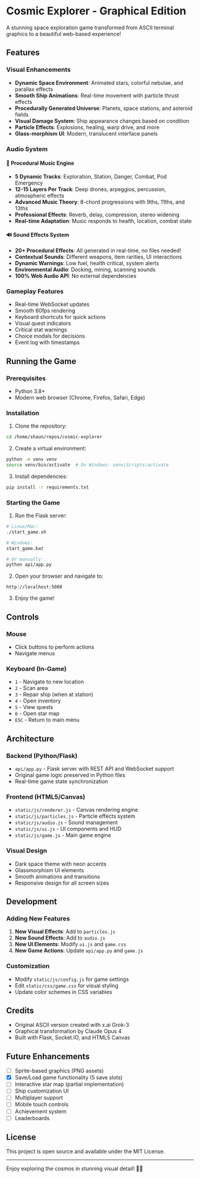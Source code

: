 # Cosmic Explorer - Graphical Edition

A stunning space exploration game transformed from ASCII terminal graphics to a beautiful web-based experience!

## Features

### Visual Enhancements

- **Dynamic Space Environment**: Animated stars, colorful nebulae, and parallax effects
- **Smooth Ship Animations**: Real-time movement with particle thrust effects
- **Procedurally Generated Universe**: Planets, space stations, and asteroid fields
- **Visual Damage System**: Ship appearance changes based on condition
- **Particle Effects**: Explosions, healing, warp drive, and more
- **Glass-morphism UI**: Modern, translucent interface panels

### Audio System

#### 🎵 Procedural Music Engine
- **5 Dynamic Tracks**: Exploration, Station, Danger, Combat, Pod Emergency
- **12-15 Layers Per Track**: Deep drones, arpeggios, percussion, atmospheric effects
- **Advanced Music Theory**: 8-chord progressions with 9ths, 11ths, and 13ths
- **Professional Effects**: Reverb, delay, compression, stereo widening
- **Real-time Adaptation**: Music responds to health, location, combat state

#### 🔊 Sound Effects System  
- **20+ Procedural Effects**: All generated in real-time, no files needed!
- **Contextual Sounds**: Different weapons, item rarities, UI interactions
- **Dynamic Warnings**: Low fuel, health critical, system alerts
- **Environmental Audio**: Docking, mining, scanning sounds
- **100% Web Audio API**: No external dependencies

### Gameplay Features

- Real-time WebSocket updates
- Smooth 60fps rendering
- Keyboard shortcuts for quick actions
- Visual quest indicators
- Critical stat warnings
- Choice modals for decisions
- Event log with timestamps

## Running the Game

### Prerequisites

- Python 3.8+
- Modern web browser (Chrome, Firefox, Safari, Edge)

### Installation

1. Clone the repository:

```bash
cd /home/shaun/repos/cosmic-explorer
```

2. Create a virtual environment:

```bash
python -m venv venv
source venv/bin/activate  # On Windows: venv\Scripts\activate
```

3. Install dependencies:

```bash
pip install -r requirements.txt
```

### Starting the Game

1. Run the Flask server:

```bash
# Linux/Mac:
./start_game.sh

# Windows:
start_game.bat

# Or manually:
python api/app.py
```

2. Open your browser and navigate to:

```
http://localhost:5000
```

3. Enjoy the game!

## Controls

### Mouse

- Click buttons to perform actions
- Navigate menus

### Keyboard (In-Game)

- `1` - Navigate to new location
- `2` - Scan area
- `3` - Repair ship (when at station)
- `4` - Open inventory
- `5` - View quests
- `6` - Open star map
- `ESC` - Return to main menu

## Architecture

### Backend (Python/Flask)

- `api/app.py` - Flask server with REST API and WebSocket support
- Original game logic preserved in Python files
- Real-time game state synchronization

### Frontend (HTML5/Canvas)

- `static/js/renderer.js` - Canvas rendering engine
- `static/js/particles.js` - Particle effects system
- `static/js/audio.js` - Sound management
- `static/js/ui.js` - UI components and HUD
- `static/js/game.js` - Main game engine

### Visual Design

- Dark space theme with neon accents
- Glassmorphism UI elements
- Smooth animations and transitions
- Responsive design for all screen sizes

## Development

### Adding New Features

1. **New Visual Effects**: Add to `particles.js`
2. **New Sound Effects**: Add to `audio.js`
3. **New UI Elements**: Modify `ui.js` and `game.css`
4. **New Game Actions**: Update `api/app.py` and `game.js`

### Customization

- Modify `static/js/config.js` for game settings
- Edit `static/css/game.css` for visual styling
- Update color schemes in CSS variables

## Credits

- Original ASCII version created with x.ai Grok-3
- Graphical transformation by Claude Opus 4
- Built with Flask, Socket.IO, and HTML5 Canvas

## Future Enhancements

- [ ] Sprite-based graphics (PNG assets)
- [x] Save/Load game functionality (5 save slots)
- [ ] Interactive star map (partial implementation)
- [ ] Ship customization UI
- [ ] Multiplayer support
- [ ] Mobile touch controls
- [ ] Achievement system
- [ ] Leaderboards

## License

This project is open source and available under the MIT License.

---

Enjoy exploring the cosmos in stunning visual detail! 🚀✨
